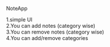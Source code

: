 NoteApp

1.simple UI <br>
2.You can add notes (category wise)<br>
3.You can remove notes (category wise)<br>
4.You can add/remove categories<br>
